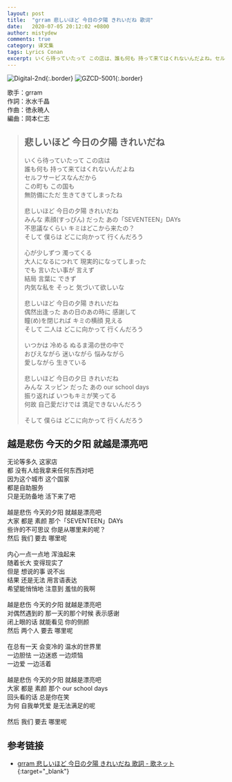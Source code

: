 ```yaml
---
layout: post
title:  "grram 悲しいほど 今日の夕陽 きれいだね 歌词"
date:   2020-07-05 20:12:02 +0800
author: mistydew
comments: true
category: 译文集
tags: Lyrics Conan
excerpt: いくら待っていたって この店は、誰も何も 持って来てはくれないんだよね。セルフサービスなんだから、この町も この国も。無防備にただ 生きてきてしまったね。
---
```

![Digital-2nd](https://is3-ssl.mzstatic.com/image/thumb/Music/v4/f6/7d/b7/f67db7d6-540f-7fec-8dd3-9a907b3f0a8a/source/600x600bb.jpg){:.border}
![GZCD-5001](https://is5-ssl.mzstatic.com/image/thumb/Music/v4/5b/9a/35/5b9a35b7-e01e-9670-24e9-a7a3b7a9b705/source/600x600bb.jpg){:.border}

歌手：grram<br>
作詞：氷水千晶<br>
作曲：徳永暁人<br>
編曲：岡本仁志

<blockquote class="lyric-original">
  <h2>悲しいほど 今日の夕陽 きれいだね</h2>
  <p>
    いくら待っていたって この店は<br>
    誰も何も 持って来てはくれないんだよね<br>
    セルフサービスなんだから<br>
    この町も この国も<br>
    無防備にただ 生きてきてしまったね<br>
    <br>
    悲しいほど 今日の夕陽 きれいだね<br>
    みんな 素顔(すっぴん) だった あの「SEVENTEEN」DAYs<br>
    不思議なくらい キミはどこから来たの？<br>
    そして 僕らは どこに向かって 行くんだろう<br>
    <br>
    心が少しずつ 濁ってくる<br>
    大人になるにつれて 現実的になってしまった<br>
    でも 言いたい事が 言えず<br>
    結局 言葉に できず<br>
    内気な私を そっと 気づいて欲しいな<br>
    <br>
    悲しいほど 今日の夕陽 きれいだね<br>
    偶然出逢った あの日のあの時に 感謝して<br>
    瞳(め)を閉じれば キミの横顔 見える<br>
    そして 二人は どこに向かって 行くんだろう<br>
    <br>
    いつかは 冷める ぬるま湯の世の中で<br>
    おびえながら 迷いながら 悩みながら<br>
    愛しながら 生きている<br>
    <br>
    悲しいほど 今日の夕日 きれいだね<br>
    みんな スッピン だった あの our school days<br>
    振り返れば いつもキミが笑ってる<br>
    何故 自己愛だけでは 満足できないんだろう<br>
    <br>
    そして 僕らは どこに向かって 行くんだろう
  </p>
</blockquote>

<div class="lyric-translation">
  <h2>越是悲伤 今天的夕阳 就越是漂亮吧</h2>
  <p>
    无论等多久 这家店<br>
    都 没有人给我拿来任何东西对吧<br>
    因为这个城市 这个国家<br>
    都是自助服务<br>
    只是无防备地 活下来了吧<br>
    <br>
    越是悲伤 今天的夕阳 就越是漂亮吧<br>
    大家 都是 素颜 那个「SEVENTEEN」DAYs<br>
    些许的不可思议 你是从哪里来的呢？<br>
    然后 我们 要去 哪里呢<br>
    <br>
    内心一点一点地 浑浊起来<br>
    随着长大 变得现实了<br>
    但是 想说的事 说不出<br>
    结果 还是无法 用言语表达<br>
    希望能悄悄地 注意到 羞怯的我啊<br>
    <br>
    越是悲伤 今天的夕阳 就越是漂亮吧<br>
    对偶然遇到的 那一天的那个时候 表示感谢<br>
    闭上眼的话 就能看见 你的侧颜<br>
    然后 两个人 要去 哪里呢<br>
    <br>
    在总有一天 会变冷的 温水的世界里<br>
    一边胆怯 一边迷惑 一边烦恼<br>
    一边爱 一边活着<br>
    <br>
    越是悲伤 今天的夕阳 就越是漂亮吧<br>
    大家 都是 素颜 那个 our school days<br>
    回头看的话 总是你在笑<br>
    为何 自我单凭爱 是无法满足的呢<br>
    <br>
    然后 我们 要去 哪里呢
  </p>
</div>

## 参考链接

* [grram 悲しいほど 今日の夕陽 きれいだね 歌詞 - 歌ネット](https://www.uta-net.com/song/124980/){:target="_blank"}
